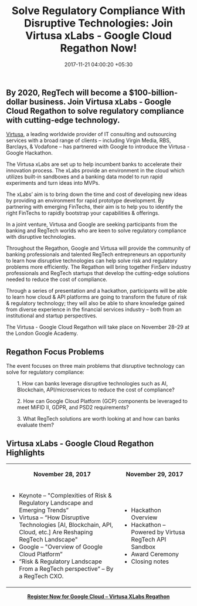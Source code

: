 ﻿---
title: 'Solve Regulatory Compliance With Disruptive Technologies: Join Virtusa xLabs
  - Google Cloud Regathon Now!'
date: 2017-11-21 04:00:20 +05:30
categories:
- Compliance
- RegTech
- News
- Regulation
tags:
- Asia
- Europe
- Google
- news
- Regathon
- US
category:
- RegTech
- Compliance
- News
- Regulation
layout: post
type: post
status: publish
Markets:
- Asia
- Europe
- Google
- news
- Regathon
- US
Person: MEDICI Team
---

<h2>By 2020, RegTech will become a $100-billion-dollar business. Join Virtusa xLabs - Google Cloud Regathon to solve regulatory compliance with cutting-edge technology.</h2>
<p><a href="http://www.virtusadigital.com/">Virtusa</a>, a leading worldwide provider of IT consulting and outsourcing services with a broad range of clients – including Virgin Media, RBS, Barclays, &amp; Vodafone – has partnered with Google to introduce the Virtusa - Google Hackathon.</p>
<p>The Virtusa xLabs are set up to help incumbent banks to accelerate their innovation process. The xLabs provide an environment in the cloud which utilizes built-in sandboxes and a banking data model to run rapid experiments and turn ideas into MVPs. </p>
<p>The xLabs’ aim is to bring down the time and cost of developing new ideas by providing an environment for rapid prototype development. By partnering with emerging FinTechs, their aim is to help you to identify the right FinTechs to rapidly bootstrap your capabilities &amp; offerings.</p>
<p>In a joint venture, Virtusa and Google are seeking participants from the banking and RegTech worlds who are keen to solve regulatory compliance with disruptive technologies. </p>
<p>Throughout the Regathon, Google and Virtusa will provide the community of banking professionals and talented RegTech entrepreneurs an opportunity to learn how disruptive technologies can help solve risk and regulatory problems more efficiently. The Regathon will bring together FinServ industry professionals and RegTech startups that develop the cutting-edge solutions needed to reduce the cost of compliance. </p>
<p>Through a series of presentation and a hackathon, participants will be able to learn how cloud &amp; API platforms are going to transform the future of risk &amp; regulatory technology; they will also be able to share knowledge gained from diverse experience in the financial services industry – both from an institutional and startup perspectives.</p>
<p>The Virtusa - Google Cloud Regathon will take place on November 28–29 at the London Google Academy.</p>
<h2>Regathon Focus Problems</h2>
<p>The event focuses on three main problems that disruptive technology can solve for regulatory compliance:</p>
<p style="padding-left: 30px;">1. How can banks leverage disruptive technologies such as AI, Blockchain, API/microservices to reduce the cost of compliance?</p>
<p style="padding-left: 30px;">2. How can Google Cloud Platform (GCP) components be leveraged to meet MiFID II, GDPR, and PSD2 requirements?</p>
<p style="padding-left: 30px;">3. What RegTech solutions are worth looking at and how can banks evaluate them?</p>
<h2>Virtusa xLabs - Google Cloud Regathon Highlights</h2>
<table>
<tbody>
<tr>
<td>
<p style="text-align: center;"><strong>November 28, 2017</strong></p>
</td>
<td>
<p style="text-align: center;"><strong>November 29, 2017</strong></p>
</td>
</tr>
<tr>
<td>
<ul>
<li style="font-weight: 400;">Keynote – "Complexities of Risk &amp; Regulatory Landscape and Emerging Trends”</li>
<li style="font-weight: 400;">Virtusa – “How Disruptive Technologies [AI, Blockchain, API, Cloud, etc.] Are Reshaping RegTech Landscape"</li>
<li style="font-weight: 400;">Google – "Overview of Google Cloud Platform” </li>
<li style="font-weight: 400;">”Risk &amp; Regulatory Landscape From a RegTech perspective” – By a RegTech CXO.</li>
</ul>
</td>
<td>
<ul>
<li style="font-weight: 400;">Hackathon Overview</li>
<li style="font-weight: 400;">Hackathon – Powered by Virtusa RegTech API Sandbox</li>
<li style="font-weight: 400;">Award Ceremony</li>
<li style="font-weight: 400;">Closing notes</li>
</ul>
</td>
</tr>
</tbody>
</table>
<p style="text-align: center;"><a href="http://ww2.virtusa.com/l/15882/2017-11-09/7zbqkb"><b>Register Now for Google Cloud – Virtusa XLabs Regathon</b></a></p>
